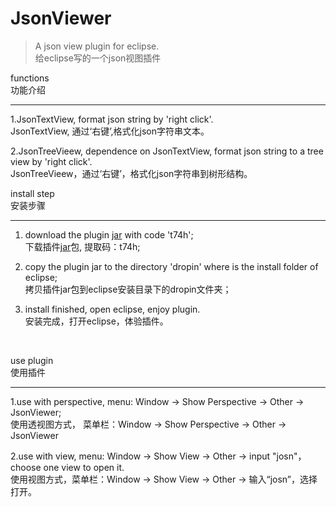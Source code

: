 # JsonViewer
> A json view plugin for eclipse.<br/>
给eclipse写的一个json视图插件


functions<br/>
功能介绍
***
1.JsonTextView, format json string by 'right click'.<br/> 
JsonTextView, 通过‘右键’,格式化json字符串文本。

2.JsonTreeVieew, dependence on JsonTextView, format json string to a tree view by 'right click'.<br/>
JsonTreeVieew，通过‘右键’，格式化json字符串到树形结构。
<br/>

install step<br/>
安装步骤
***
1. [jar]:https://pan.baidu.com/s/1p-zuDNDh5y7zaFe5hbB5nw
download the plugin [jar] with code 't74h';<br/>
下载插件[jar]包,  提取码：t74h;

2. copy the plugin jar to the directory 'dropin' where is the install folder of eclipse;<br/> 
拷贝插件jar包到eclipse安装目录下的dropin文件夹；  

3. install finished, open eclipse, enjoy plugin.<br/>
安装完成，打开eclipse，体验插件。
<br/>

use plugin<br/>
使用插件
***
1.use with perspective, menu: Window -> Show Perspective -> Other -> JsonViewer;<br>
使用透视图方式， 菜单栏：Window -> Show Perspective -> Other -> JsonViewer

2.use with view, menu: Window -> Show View -> Other -> input "josn"，choose one view to open it.<br>
使用视图方式，菜单栏：Window -> Show View -> Other -> 输入“josn”，选择打开。
<br/>





